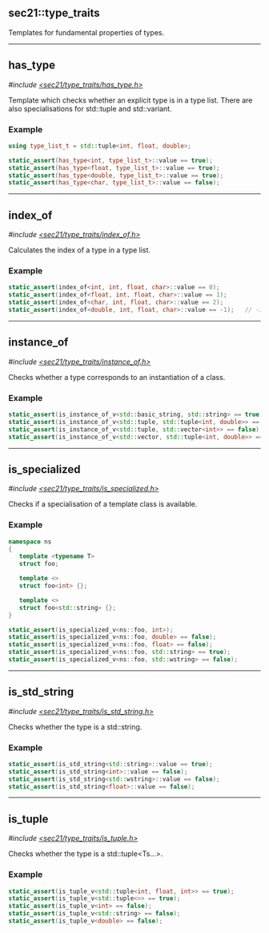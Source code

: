 ## sec21::type_traits <span id="units"></span>

Templates for fundamental properties of types.


----
## has_type

*#include [<sec21/type_traits/has_type.h>](include/sec21/type_traits/has_type.h)*

Template which checks whether an explicit type is in a type list. There are also specialisations for std::tuple and std::variant.

### Example
```c++
using type_list_t = std::tuple<int, float, double>;

static_assert(has_type<int, type_list_t>::value == true);
static_assert(has_type<float, type_list_t>::value == true);
static_assert(has_type<double, type_list_t>::value == true);
static_assert(has_type<char, type_list_t>::value == false);
```

----
## index_of

*#include [<sec21/type_traits/index_of.h>](include/sec21/type_traits/index_of.h)*

Calculates the index of a type in a type list.

### Example
```c++
static_assert(index_of<int, int, float, char>::value == 0);
static_assert(index_of<float, int, float, char>::value == 1);
static_assert(index_of<char, int, float, char>::value == 2);
static_assert(index_of<double, int, float, char>::value == -1);   // -1 == not found
```

----
## instance_of

*#include [<sec21/type_traits/instance_of.h>](include/sec21/type_traits/instance_of.h)*

Checks whether a type corresponds to an instantiation of a class.

### Example
```c++
static_assert(is_instance_of_v<std::basic_string, std::string> == true);
static_assert(is_instance_of_v<std::tuple, std::tuple<int, double>> == true);
static_assert(is_instance_of_v<std::tuple, std::vector<int>> == false);
static_assert(is_instance_of_v<std::vector, std::tuple<int, double>> == false);
```

----
## is_specialized

*#include [<sec21/type_traits/is_specialized.h>](include/sec21/type_traits/is_specialized.h)*

Checks if a specialisation of a template class is available.


### Example
```c++
namespace ns
{
   template <typename T>
   struct foo;

   template <>
   struct foo<int> {};

   template <>
   struct foo<std::string> {};
}

static_assert(is_specialized_v<ns::foo, int>);
static_assert(is_specialized_v<ns::foo, double> == false);
static_assert(is_specialized_v<ns::foo, float> == false);
static_assert(is_specialized_v<ns::foo, std::string> == true);
static_assert(is_specialized_v<ns::foo, std::wstring> == false);
```

---
## is_std_string

*#include [<sec21/type_traits/is_std_string.h>](include/sec21/type_traits/is_std_string.h)*

Checks whether the type is a std::string.

### Example
```c++
static_assert(is_std_string<std::string>::value == true);
static_assert(is_std_string<int>::value == false);
static_assert(is_std_string<std::wstring>::value == false);
static_assert(is_std_string<float>::value == false);
```


---
## is_tuple

*#include [<sec21/type_traits/is_tuple.h>](include/sec21/type_traits/is_tuple.h)*

Checks whether the type is a std::tuple<Ts...>.

### Example
```c++
static_assert(is_tuple_v<std::tuple<int, float, int>> == true);
static_assert(is_tuple_v<std::tuple<>> == true);
static_assert(is_tuple_v<int> == false);
static_assert(is_tuple_v<std::string> == false);
static_assert(is_tuple_v<double> == false);
```
